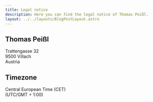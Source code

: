 ```yaml
---
title: Legal notice
description: Here you can find the legal notice of Thomas Peißl.
layout: ../../layouts/BlogPostLayout.astro
---
```


## Thomas Peißl
Trattengasse 32  
9500 Villach  
Austria

## Timezone
Central European Time (CET)  
(UTC/GMT + 1:00)
